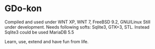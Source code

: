 # GDo-kon
Compiled and used under WNT XP, WNT 7, FreeBSD 9.2, GNU/Linux
Still under development.
Needs following softs:
Sqlite3, GTK+3, STL. Instead Sqlite3 could be used MariaDB 5.5

Learn, use, extend and have fun from life.
